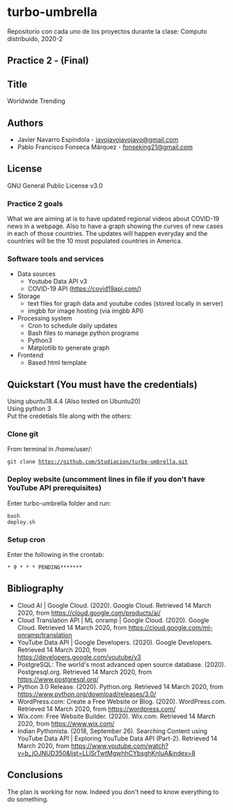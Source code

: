 # turbo-umbrella
Repositorio con cada uno de los proyectos durante la clase: Computo distribuido, 2020-2

## Practice 2 - (Final)
## Title
Worldwide Trending
## Authors
* Javier Navarro Espindola - javojavojavojavo@gmail.com
* Pablo Francisco Fonseca Márquez - fonseking21@gmail.com
	  
## License 
GNU General Public License v3.0


### Practice 2 goals
What we are aiming at is to have updated regional videos about COVID-19	news in a webpage. Also to have a graph showing the curves of new cases in each of those countries. The updates will happen everyday and the countries will be the 10 most populated countries in America.

### Software tools and services
* Data sources
	* Youtube Data API v3
	* COVID-19 API (https://covid19api.com/)
* Storage
	* text files for graph data and youtube codes (stored locally in server)
	* imgbb for image hosting (via imgbb API)
* Processing system
	* Cron to schedule daily updates
	* Bash files to manage python programs
	* Python3
	* Matplotlib to generate graph
* Frontend
	* Based html template

## Quickstart (You must have the credentials)    
Using ubuntu18.4.4   (Also tested on Ubuntu20)              
Using python 3                
Put the credetials file along with the others:                  

### Clone git
From terminal in /home/user/: <pre><code>git clone https://github.com/Studiacion/turbo-umbrella.git</code></pre>

### Deploy website (uncomment lines in file if you don't have YouTube API prerequisites)
Enter turbo-umbrella folder and run: <pre><code>bash deploy.sh</code></pre>  

### Setup cron   
Enter the following in the crontab:     
<pre><code>* 9 * * * PENDING*******</code></pre>  




		
## Bibliography
* Cloud AI | Google Cloud. (2020). Google Cloud. Retrieved 14 March 2020, from https://cloud.google.com/products/ai/
* Cloud Translation API | ML onramp | Google Cloud. (2020). Google Cloud. Retrieved 14 March 2020, from https://cloud.google.com/ml-onramp/translation
* YouTube Data API | Google Developers. (2020). Google Developers. Retrieved 14 March 2020, from https://developers.google.com/youtube/v3
* PostgreSQL: The world's most advanced open source database. (2020). Postgresql.org. Retrieved 14 March 2020, from https://www.postgresql.org/
* Python 3.0 Release. (2020). Python.org. Retrieved 14 March 2020, from https://www.python.org/download/releases/3.0/
* WordPress.com: Create a Free Website or Blog. (2020). WordPress.com. Retrieved 14 March 2020, from https://wordpress.com/
* Wix.com: Free Website Builder. (2020). Wix.com. Retrieved 14 March 2020, from https://www.wix.com/
* Indian Pythonista. (2018, September 26). Searching Content using YouTube Data API | Exploring YouTube Data API (Part-2). Retrieved 14 March 2020, from https://www.youtube.com/watch?v=b_jOJNUD350&list=LLlSrTwtMgwhhCYbsghKnluA&index=8

## Conclusions
The plan is working for now. Indeed you don't need to know everything to do something.
